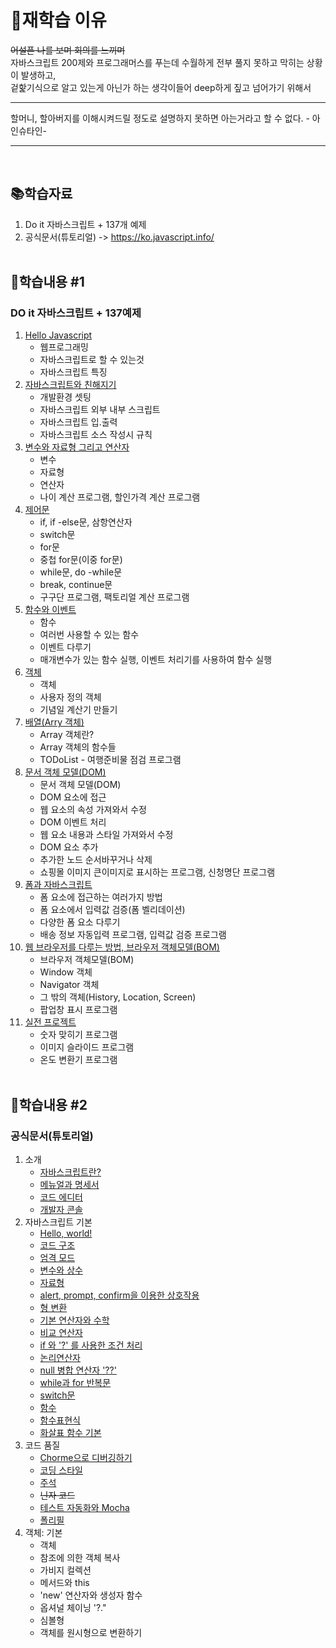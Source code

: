 # 🔁재학습 이유
~~어설픈 나를 보며 회의를 느끼며~~<br>
자바스크립트 200제와 프로그래머스를 푸는데 수월하게 전부 풀지 못하고
막히는 상황이 발생하고,<br>
겉핥기식으로 알고 있는게 아닌가 하는 생각이들어 deep하게 짚고 넘어가기 위해서

<hr>
할머니, 할아버지를 이해시켜드릴 정도로 설명하지 못하면 아는거라고 할 수 없다. - 아인슈타인-
<hr><br>


## 📚학습자료
1. Do it 자바스크립트 + 137개 예제
2. 공식문서(튜토리얼) -> https://ko.javascript.info/  <br><br>


## 📝학습내용 #1 
### DO it 자바스크립트 + 137예제
01. [Hello Javascript](https://github.com/kebin0613/Javascript-Study2/blob/master/Do_it_js/ch_01/README.md)
    - 웹프로그래밍
    - 자바스크립트로 할 수 있는것
    - 자바스크립트 특징
02. [자바스크립트와 친해지기](https://github.com/kebin0613/Javascript-Study2/blob/master/Do_it_js/ch_02/README.md)
    - 개발환경 셋팅
    - 자바스크립트 외부 내부 스크립트
    - 자바스크립트 입.출력
    - 자바스크립트 소스 작성시 규칙
03. [변수와 자료형 그리고 연산자](https://github.com/kebin0613/Javascript-Study2/blob/master/Do_it_js/ch_03/README.md)
    - 변수
    - 자료형
    - 연산자
    - 나이 계산 프로그램, 할인가격 계산 프로그램
04. [제어문](https://github.com/kebin0613/Javascript-Study2/blob/master/Do_it_js/ch_04/README.md)
    - if, if -else문, 삼항연산자
    - switch문
    - for문
    - 중첩 for문(이중 for문)
    - while문, do -while문
    - break, continue문
    - 구구단 프로그램, 팩토리얼 계산 프로그램
05. [함수와 이벤트](https://github.com/kebin0613/Javascript-Study2/blob/master/Do_it_js/ch_05/README.md)
    - 함수
    - 여러번 사용할 수 있는 함수
    - 이벤트 다루기
    - 매개변수가 있는 함수 실행, 이벤트 처리기를 사용하여 함수 실행
06. [객체](https://github.com/kebin0613/Javascript-Study2/blob/master/Do_it_js/ch_06/README.md)
    - 객체
    - 사용자 정의 객체
    - 기념일 계산기 만들기
07. [배열(Arry 객체)](https://github.com/kebin0613/Javascript-Study2/blob/master/Do_it_js/ch_07/README.md)
    - Array 객체란?
    - Array 객체의 함수들
    - TODoList - 여행준비물 점검 프로그램
08. [문서 객체 모델(DOM)](https://github.com/kebin0613/Javascript-Study2/blob/master/Do_it_js/ch_08/README.md)
    - 문서 객체 모델(DOM)
    - DOM 요소에 접근
    - 웹 요소의 속성 가져와서 수정
    - DOM 이벤트 처리
    - 웹 요소 내용과 스타일 가져와서 수정
    - DOM 요소 추가
    - 추가한 노드 순서바꾸거나 삭제
    - 쇼핑몰 이미지 큰이미지로 표시하는 프로그램, 신청명단 프로그램 
09. [폼과 자바스크립트](https://github.com/kebin0613/Javascript-Study2/blob/master/Do_it_js/ch_09/README.md)
    - 폼 요소에 접근하는 여러가지 방법
    - 폼 요소에서 입력값 검증(폼 벨리데이션)
    - 다양한 폼 요소 다루기
    - 배송 정보 자동입력 프로그램, 입력값 검증 프로그램
10. [웹 브라우저를 다루는 방법, 브라우저 객체모델(BOM)](https://github.com/kebin0613/Javascript-Study2/blob/master/Do_it_js/ch_10/README.md)
    - 브라우저 객체모델(BOM)
    - Window 객체
    - Navigator 객체
    - 그 밖의 객체(History, Location, Screen)
    - 팝업창 표시 프로그램
11. [실전 프로젝트](https://github.com/kebin0613/Javascript-Study2/blob/master/Do_it_js/ch_11_%EC%8B%A4%EC%A0%84%ED%94%84%EB%A1%9C%EC%A0%9D%ED%8A%B8/README.md) 
    - 숫자 맞히기 프로그램
    - 이미지 슬라이드 프로그램
    - 온도 변환기 프로그램<br><br>


 ## 📝학습내용 #2   
### 공식문서(튜토리얼)
1. 소개
    - [자바스크립트란?](https://github.com/kebin0613/Javascript-Study2/blob/master/Tutorial/1.%20%EC%86%8C%EA%B0%9C/1.%20%EC%9E%90%EB%B0%94%EC%8A%A4%ED%81%AC%EB%A6%BD%ED%8A%B8%EB%9E%80/README.md) 
    - [메뉴얼과 명세서](https://github.com/kebin0613/Javascript-Study2/blob/master/Tutorial/1.%20%EC%86%8C%EA%B0%9C/2.%20%EB%A9%94%EB%89%B4%EC%96%BC%EA%B3%BC%20%EB%AA%85%EC%84%B8%EC%84%9C/README.md)
    - [코드 에디터](https://github.com/kebin0613/Javascript-Study2/blob/master/Tutorial/1.%20%EC%86%8C%EA%B0%9C/3.%20%EC%BD%94%EB%93%9C%20%EC%97%90%EB%94%94%ED%84%B0/README.md)    
    - [개발자 콘솔](https://github.com/kebin0613/Javascript-Study2/blob/master/Tutorial/1.%20%EC%86%8C%EA%B0%9C/4.%20%EA%B0%9C%EB%B0%9C%EC%9E%90%20%EC%BD%98%EC%86%94/README.md)
2. 자바스크립트 기본
    - [Hello, world!](https://github.com/kebin0613/Javascript-Study2/tree/master/Tutorial/2.%20%EC%9E%90%EB%B0%94%EC%8A%A4%ED%81%AC%EB%A6%BD%ED%8A%B8%20%EA%B8%B0%EB%B3%B8/1.%20Hello%20world!)
    - [코드 구조](https://github.com/kebin0613/Javascript-Study2/tree/master/Tutorial/2.%20%EC%9E%90%EB%B0%94%EC%8A%A4%ED%81%AC%EB%A6%BD%ED%8A%B8%20%EA%B8%B0%EB%B3%B8/2.%20%EC%BD%94%EB%93%9C%20%EA%B5%AC%EC%A1%B0)
    - [엄격 모드](https://github.com/kebin0613/Javascript-Study2/tree/master/Tutorial/2.%20%EC%9E%90%EB%B0%94%EC%8A%A4%ED%81%AC%EB%A6%BD%ED%8A%B8%20%EA%B8%B0%EB%B3%B8/3.%20%EC%97%84%EA%B2%A9%EB%AA%A8%EB%93%9C)
    - [변수와 상수](https://github.com/kebin0613/Javascript-Study2/tree/master/Tutorial/2.%20%EC%9E%90%EB%B0%94%EC%8A%A4%ED%81%AC%EB%A6%BD%ED%8A%B8%20%EA%B8%B0%EB%B3%B8/4.%20%EB%B3%80%EC%88%98%EC%99%80%20%EC%83%81%EC%88%98)
    - [자료형](https://github.com/kebin0613/Javascript-Study2/tree/master/Tutorial/2.%20%EC%9E%90%EB%B0%94%EC%8A%A4%ED%81%AC%EB%A6%BD%ED%8A%B8%20%EA%B8%B0%EB%B3%B8/5.%20%EC%9E%90%EB%A3%8C%ED%98%95)
    - [alert, prompt, confirm을 이용한 상호작용](https://github.com/kebin0613/Javascript-Study2/tree/master/Tutorial/2.%20%EC%9E%90%EB%B0%94%EC%8A%A4%ED%81%AC%EB%A6%BD%ED%8A%B8%20%EA%B8%B0%EB%B3%B8/6.%20alert%2C%20prompt%2C%20confirm%20%EC%9D%84%20%EC%9D%B4%EC%9A%A9%ED%95%9C%20%EC%83%81%ED%98%B8%EC%9E%91%EC%9A%A9)
    - [형 변환](https://github.com/kebin0613/Javascript-Study2/tree/master/Tutorial/2.%20%EC%9E%90%EB%B0%94%EC%8A%A4%ED%81%AC%EB%A6%BD%ED%8A%B8%20%EA%B8%B0%EB%B3%B8/7.%20%ED%98%95%EB%B3%80%ED%99%98)
    - [기본 연산자와 수학]() 
    - [비교 연산자](https://github.com/kebin0613/Javascript-Study2/tree/master/Tutorial/2.%20%EC%9E%90%EB%B0%94%EC%8A%A4%ED%81%AC%EB%A6%BD%ED%8A%B8%20%EA%B8%B0%EB%B3%B8/9.%20%EB%B9%84%EA%B5%90%EC%97%B0%EC%82%B0%EC%9E%90)
    - [if 와 '?' 를 사용한 조건 처리](https://github.com/kebin0613/Javascript-Study2/tree/master/Tutorial/2.%20%EC%9E%90%EB%B0%94%EC%8A%A4%ED%81%AC%EB%A6%BD%ED%8A%B8%20%EA%B8%B0%EB%B3%B8/10.%20if%EC%99%80%20%EC%82%BC%ED%95%AD%EC%97%B0%EC%82%B0)
    - [논리연산자](https://github.com/kebin0613/Javascript-Study2/tree/master/Tutorial/2.%20%EC%9E%90%EB%B0%94%EC%8A%A4%ED%81%AC%EB%A6%BD%ED%8A%B8%20%EA%B8%B0%EB%B3%B8/11.%20%EB%85%BC%EB%A6%AC%20%EC%97%B0%EC%82%B0%EC%9E%90)
    - [null 병합 연산자 '??'](https://github.com/kebin0613/Javascript-Study2/tree/master/Tutorial/2.%20%EC%9E%90%EB%B0%94%EC%8A%A4%ED%81%AC%EB%A6%BD%ED%8A%B8%20%EA%B8%B0%EB%B3%B8/12.%20null%20%EB%B3%91%ED%95%A9%20%EC%97%B0%EC%82%B0%EC%9E%90)
    - [while과 for 반복문](https://github.com/kebin0613/Javascript-Study2/tree/master/Tutorial/2.%20%EC%BD%94%EC%96%B4%20%EC%9E%90%EB%B0%94%EC%8A%A4%ED%81%AC%EB%A6%BD%ED%8A%B8/13.%20while%EA%B3%BC%20for%20%EB%B0%98%EB%B3%B5%EB%AC%B8)
    - [switch문](https://github.com/kebin0613/Javascript-Study2/tree/master/Tutorial/2.%20%EC%BD%94%EC%96%B4%20%EC%9E%90%EB%B0%94%EC%8A%A4%ED%81%AC%EB%A6%BD%ED%8A%B8/14.%20switch%EB%AC%B8)
    - [함수](https://github.com/kebin0613/Javascript-Study2/tree/master/Tutorial/2.%20%EC%BD%94%EC%96%B4%20%EC%9E%90%EB%B0%94%EC%8A%A4%ED%81%AC%EB%A6%BD%ED%8A%B8/15.%20%ED%95%A8%EC%88%98)
    - [함수표현식](https://github.com/kebin0613/Javascript-Study2/tree/master/Tutorial/2.%20%EC%BD%94%EC%96%B4%20%EC%9E%90%EB%B0%94%EC%8A%A4%ED%81%AC%EB%A6%BD%ED%8A%B8/16.%20%ED%95%A8%EC%88%98%20%ED%91%9C%ED%98%84%EC%8B%9D)
    - [화살표 함수 기본](https://github.com/kebin0613/Javascript-Study2/tree/master/Tutorial/2.%20%EC%BD%94%EC%96%B4%20%EC%9E%90%EB%B0%94%EC%8A%A4%ED%81%AC%EB%A6%BD%ED%8A%B8/17.%20%ED%99%94%EC%82%B4%ED%91%9C%20%ED%95%A8%EC%88%98%20%EA%B8%B0%EB%B3%B8)
 3. 코드 품질
    - [Chorme으로 디버깅하기](https://github.com/kebin0613/Javascript-Study2/tree/master/Tutorial/3.%20%EC%BD%94%EB%93%9C%20%ED%92%88%EC%A7%88/01.%20Chorme%EC%9C%BC%EB%A1%9C%20%EB%94%94%EB%B2%84%EA%B9%85)
    - [코딩 스타일](https://github.com/kebin0613/Javascript-Study2/tree/master/Tutorial/3.%20%EC%BD%94%EB%93%9C%20%ED%92%88%EC%A7%88/02.%20%EC%BD%94%EB%94%A9%20%EC%8A%A4%ED%83%80%EC%9D%BC)
    - [주석](https://github.com/kebin0613/Javascript-Study2/tree/master/Tutorial/3.%20%EC%BD%94%EB%93%9C%20%ED%92%88%EC%A7%88/03.%20%EC%A3%BC%EC%84%9D)
    - ~~닌자 코드~~
    - [테스트 자동화와 Mocha](https://github.com/kebin0613/Javascript-Study2/tree/master/Tutorial/3.%20%EC%BD%94%EB%93%9C%20%ED%92%88%EC%A7%88/04.%20%ED%85%8C%EC%8A%A4%ED%8A%B8%20%EC%9E%90%EB%8F%99%ED%99%94%EC%99%80%20Mocha)
    - [폴리필](https://github.com/kebin0613/Javascript-Study2/tree/master/Tutorial/3.%20%EC%BD%94%EB%93%9C%20%ED%92%88%EC%A7%88/05.%20%ED%8F%B4%EB%A6%AC%ED%95%84)
 4. 객체: 기본
    - 객체
    - 참조에 의한 객체 복사
    - 가비지 컬렉션
    - 메서드와 this
    - 'new' 연산자와 생성자 함수
    - 옵셔널 체이닝 '?."
    - 심볼형
    - 객체를 원시형으로 변환하기
<!--5. 자료구조와 자료형
    - 원시값의 메서드
    - 숫자형
    - 문자열
    - 배열
    - 배열과 메서드
    - iterable 객체
    - 맵과 셋
    - 워크맵과 워크셋
    - Object.keys, values, entries
    - 구조 분해 할당
    - Date 객체와 날짜
    - JSON과 메서드
 -->
